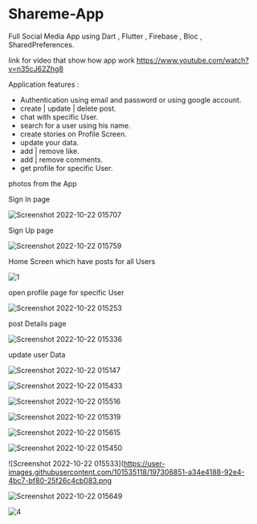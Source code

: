 # Shareme-App
Full Social Media App using Dart , Flutter , Firebase , Bloc , SharedPreferences.

link for video that show how app work https://www.youtube.com/watch?v=n35cJ62Zhg8

Application features :
- Authentication using email and password or using google account.
- create | update | delete post.
- chat with specific User.
- search for a user using his name. 
- create stories on Profile Screen.
- update your data.
- add | remove like.
- add | remove comments.
- get profile for specific User. 

photos from the App

Sign In page

![Screenshot 2022-10-22 015707](https://user-images.githubusercontent.com/101535118/197306546-0cdbf53e-d8e6-4ad5-a21f-99245cb1b8ce.png)

Sign Up page

![Screenshot 2022-10-22 015759](https://user-images.githubusercontent.com/101535118/197306550-fe58bd6e-217d-4358-8bc0-72b8996717ff.png)

Home Screen which have posts for all Users 

![1](https://user-images.githubusercontent.com/101535118/197306559-50cd1b32-e4e2-418f-a369-9958307657de.png)

open profile page for specific User

![Screenshot 2022-10-22 015253](https://user-images.githubusercontent.com/101535118/197306574-6d217816-e643-4914-a946-7f84751eac3d.png)

post Details page

![Screenshot 2022-10-22 015336](https://user-images.githubusercontent.com/101535118/197306581-36e22c85-2d70-4f2d-9c15-e2b99e7f8f1c.png)

update user Data

![Screenshot 2022-10-22 015147](https://user-images.githubusercontent.com/101535118/197306586-271f26d2-9baf-484c-8f10-2a19947e593c.png)

![Screenshot 2022-10-22 015433](https://user-images.githubusercontent.com/101535118/197306661-7bcdefa3-c7ce-4a82-8e73-05cd3c085abc.png)

![Screenshot 2022-10-22 015516](https://user-images.githubusercontent.com/101535118/197306680-346e1dbb-92e9-4a41-b183-d1785d560125.png)

![Screenshot 2022-10-22 015319](https://user-images.githubusercontent.com/101535118/197306692-80cb05a5-f50c-4ad1-bc12-5ad1481fdad2.png)

![Screenshot 2022-10-22 015615](https://user-images.githubusercontent.com/101535118/197306713-de00bfbe-fdea-4948-912d-50d973129816.png)

![Screenshot 2022-10-22 015450](https://user-images.githubusercontent.com/101535118/197306835-76c5d09d-2055-4b58-9497-5bb091d696a9.png)

![Screenshot 2022-10-22 015533](https://user-images.githubusercontent.com/101535118/197306851-a34e4188-92e4-4bc7-bf80-25f26c4cb083.png

![Screenshot 2022-10-22 015649](https://user-images.githubusercontent.com/101535118/197306855-0369b4ca-be3f-4953-94f6-bda8abb37d14.png)

![4](https://user-images.githubusercontent.com/101535118/197306877-ca84a4ee-1611-4be4-86d9-ec2ff66f09a4.png)
